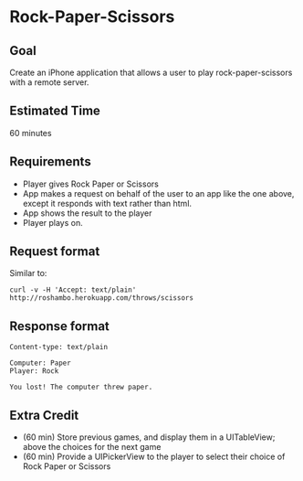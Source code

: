 # Rock-Paper-Scissors

## Goal
Create an iPhone application that allows a user to play rock-paper-scissors with a remote server. 

## Estimated Time
60 minutes

## Requirements
- Player gives Rock Paper or Scissors
- App makes a request on behalf of the user to an app like the one above, except it responds with text rather than html.
- App shows the result to the player
- Player plays on.

## Request format

Similar to:

    curl -v -H 'Accept: text/plain' http://roshambo.herokuapp.com/throws/scissors

## Response format

    Content-type: text/plain
    
    Computer: Paper
    Player: Rock
    
    You lost! The computer threw paper.

## Extra Credit

- (60 min) Store previous games, and display them in a UITableView; above the choices for the next game
- (60 min) Provide a UIPickerView to the player to select their choice of Rock Paper or Scissors
